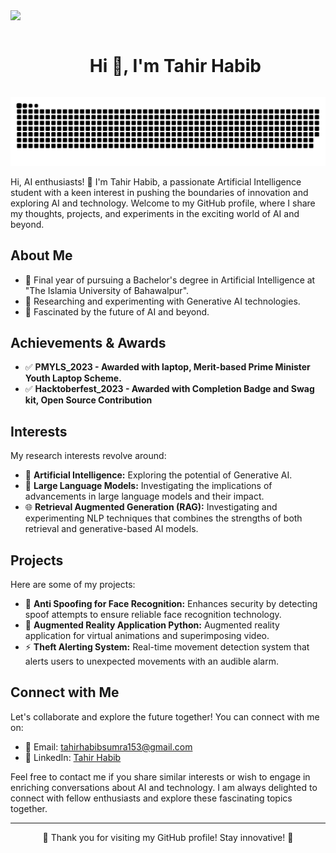 <!--horizontal divider(gradiant)-->
<img src="https://user-images.githubusercontent.com/73097560/115834477-dbab4500-a447-11eb-908a-139a6edaec5c.gif">

<!--h1 without bottom border-->
<div id="user-content-toc">
  <ul align="center">
    <summary><h1 style="display: inline-block">Hi 👋, I'm Tahir Habib</h1></summary>
  </ul>
</div>


<!--- snake -->
<div align="center">
  <img  src="https://github.com/1999AZZAR/1999AZZAR/blob/readme/resources/img/grid-snake.svg"
       alt="snake" /></a>
</div>


<!-- Introduction -->

Hi, AI enthusiasts! 👋 I'm Tahir Habib, a passionate Artificial Intelligence student with a keen interest in pushing the boundaries of innovation and exploring AI and technology. Welcome to my GitHub profile, where I share my thoughts, projects, and experiments in the exciting world of AI and beyond.

<!-- About Me -->
## About Me

- 🧠 Final year of pursuing a Bachelor's degree in Artificial Intelligence at "The Islamia University of Bahawalpur".
- 🔬 Researching and experimenting with Generative AI technologies.
- 🚀 Fascinated by the future of AI and beyond.

<!-- Achievements & Awards -->
## Achievements & Awards

- ✅ **PMYLS_2023 - Awarded with laptop, Merit-based Prime Minister Youth Laptop Scheme.**
- ✅ **Hacktoberfest_2023 - Awarded with Completion Badge and Swag kit, Open Source Contribution**

<!-- Interests -->
## Interests

My research interests revolve around:

- 🤖 **Artificial Intelligence:** Exploring the potential of Generative AI.
- 🌌 **Large Language Models:** Investigating the implications of advancements in large language models and their impact.
- 🌐 **Retrieval Augmented Generation (RAG):** Investigating and experimenting NLP techniques that combines the strengths of both retrieval and generative-based AI models.

<!-- Projects -->
## Projects

Here are some of my projects:

- 🤖 **Anti Spoofing for Face Recognition:** Enhances security by detecting spoof attempts to ensure reliable face recognition technology.
- 🚀 **Augmented Reality Application Python:** Augmented reality application for virtual animations and superimposing video.
- ⚡ **Theft Alerting System:** Real-time movement detection system that alerts users to unexpected movements with an audible alarm.

<!-- Connect with Me -->
## Connect with Me

Let's collaborate and explore the future together! You can connect with me on:

- 📧 Email: [tahirhabibsumra153@gmail.com](mailto:tahirhabibsumra153@gmail.com)
- 💼 LinkedIn: [Tahir Habib](https://www.linkedin.com/in/tahirhabib153)

Feel free to contact me if you share similar interests or wish to engage in enriching conversations about AI and technology. I am always delighted to connect with fellow enthusiasts and explore these fascinating topics together.

<!-- Footer -->
---

<p align="center">
  🌟 Thank you for visiting my GitHub profile! Stay innovative! 🌟
</p>
